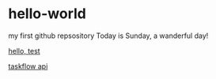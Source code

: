 # hello-world
my first github repsository
Today is Sunday, a wanderful day!

[hello, test](test/README.md)

[taskflow api](docs/index.html)
